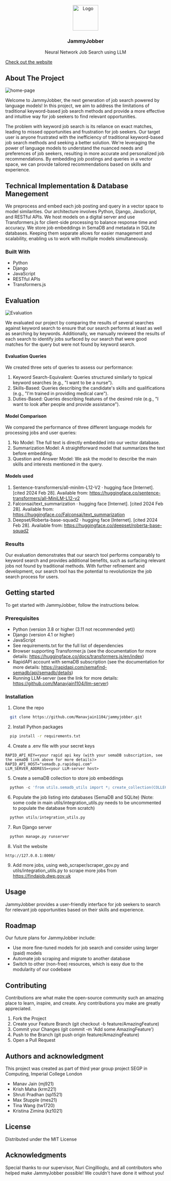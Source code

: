 <!-- PROJECT LOGO -->
<br />
<div align="center">
  <a href="https://github.com/github_username/repo_name">
    <img src="images/logo.jpeg" alt="Logo" width="80" height="80">
  </a>

<h3 align="center">JammyJobber</h3>

  <p align="center">
    Neural Network Job Search using LLM
  </p>
</div>

[Check out the website](https://jammy-jobber-0a37e91b6b51.herokuapp.com/)

## About The Project

<img src="images/page-home.png" alt="home-page">

Welcome to JammyJobber, the next generation of job search powered by language models! In this project, we aim to address the limitations of traditional keyword-based job search methods and provide a more effective and intuitive way for job seekers to find relevant opportunities.

The problem with keyword job search is its reliance on exact matches, leading to missed opportunities and frustration for job seekers. Our target user is anyone frustrated with the inefficiency of traditional keyword-based job search methods and seeking a better solution.
We're leveraging the power of language models to understand the nuanced needs and preferences of job seekers, resulting in more accurate and personalized job recommendations. By embedding job postings and queries in a vector space, we can provide tailored recommendations based on skills and experience.

## Technical Implementation & Database Manegement

We preprocess and embed each job posting and query in a vector space to model similarities. Our architecture involves Python, Django, JavaScript, and RESTful APIs. We host models on a digital server and use Transformers.js for client-side processing to balance response time and accuracy.
We store job embeddings in SemaDB and metadata in SQLite databases. Keeping them separate allows for easier management and scalability, enabling us to work with multiple models simultaneously.

### Built With

- Python
- Django
- JavaScript
- RESTful APIs
- Transformers.js

## Evaluation

<img src="images/eval.png" alt="Evaluation">

We evaluated our project by comparing the results of several searches against keyword search to ensure that our search performs at least as well as searching by keywords. Additionally, we manually reviewed the results of each search to identify jobs surfaced by our search that were good matches for the query but were not found by keyword search.

#### Evaluation Queries

We created three sets of queries to assess our performance:

1. Keyword Search-Equivalent: Queries structured similarly to typical keyword searches (e.g., "I want to be a nurse").
2. Skills-Based: Queries describing the candidate's skills and qualifications (e.g., "I'm trained in providing medical care").
3. Duties-Based: Queries describing features of the desired role (e.g., "I want to look after people and provide assistance").

#### Model Comparison

We compared the performance of three different language models for processing jobs and user queries:

1. No Model: The full text is directly embedded into our vector database.
2. Summarization Model: A straightforward model that summarizes the text before embedding.
3. Question and Answer Model: We ask the model to describe the main skills and interests mentioned in the query.

#### Models used

1. Sentence-transformers/all-minilm-L12-V2 · hugging face [Internet]. [cited 2024 Feb 28]. Available from: https://huggingface.co/sentence-transformers/all-MiniLM-L12-v2 
2. Falconsai/text_summarization · hugging face [Internet]. [cited 2024 Feb 28]. Available from: https://huggingface.co/Falconsai/text_summarization 
3. Deepset/Roberta-base-squad2 · hugging face [Internet]. [cited 2024 Feb 28]. Available from: https://huggingface.co/deepset/roberta-base-squad2 

### Results

Our evaluation demonstrates that our search tool performs comparably to keyword search and provides additional benefits, such as surfacing relevant jobs not found by traditional methods. With further refinement and development, our search tool has the potential to revolutionize the job search process for users.

## Getting started

To get started with JammyJobber, follow the instructions below.

### Prerequisites

- Python (version 3.8 or higher (3.11 not recommended yet))
- Django (version 4.1 or higher)
- JavaScript
- See requirements.txt for the full list of dependencies
- Browser supporting Transformer.js (see the documentation for more details: 
  https://huggingface.co/docs/transformers.js/en/index)
- RapidAPI account with semaDB subscription (see the documentation for more details:
  https://rapidapi.com/semafind-semadb/api/semadb/details)
- Running LLM-server (see the link for more details: 
  https://github.com/Manavjain1104/llm-server)

### Installation

1. Clone the repo

```sh
  git clone https://github.com/Manavjain1104/jammyjobber.git
```

2. Install Python packages

```sh
  pip install -r requirements.txt
```

4. Create a .env file with your secret keys

```
RAPID_API_KEY=<your rapid api key (with your semaDB subscription, see the semaDB link above for more details)>
RAPID_API_HOST="semadb.p.rapidapi.com" 
LLM_SERVER_ADDRESS=<your LLM-server host>
```

5. Create a semaDB collection to store job embeddings

```python
  python -c 'from utils.semadb_utils import *; create_collection(COLLECTION_NAME, EMBEDDING_SIZE)'
```

6. Populate the job listing into databases (SemaDB and SQLite) 
   (Note: some code in main utils/integration_utils.py needs to be uncommented to populate the database from scratch)

```python
  python utils/integration_utils.py
```

7. Run Django server

```python
  python manage.py runserver
```

8. Visit the website

```
http://127.0.0.1:8000/
```

9. Add more jobs, using web_scraper/scraper_gov.py and utils/integration_utils.py to scrape more jobs from
   https://findajob.dwp.gov.uk

## Usage

JammyJobber provides a user-friendly interface for job seekers to search for relevant job opportunities based on their skills and experience.

## Roadmap

Our future plans for JammyJobber include:

- Use more fine-tuned models for job search and consider using larger (paid) models
- Automate job scraping and migrate to another database
- Switch to other (non-free) resources, which is easy due to the modularity of our codebase

## Contributing

Contributions are what make the open-source community such an amazing place to learn, inspire, and create. Any contributions you make are greatly appreciated.

1. Fork the Project
2. Create your Feature Branch (git checkout -b feature/AmazingFeature)
3. Commit your Changes (git commit -m 'Add some AmazingFeature')
4. Push to the Branch (git push origin feature/AmazingFeature)
5. Open a Pull Request

## Authors and acknowledgment

This project was created as part of third year group project SEGP in Computing, Imperial College London

- Manav Jain (mj921)
- Krish Maha (krm221)
- Shruti Pradhan (sp1521)
- Max Stupple (mes21)
- Tina Wang (tw1720)
- Kristina Zimina (kz1021)

## License

Distributed under the MIT License

## Acknowledgments

Special thanks to our supervisor, Nuri Cingillioglu, and all contributors who helped make JammyJobber possible!
We couldn't have done it without you!

